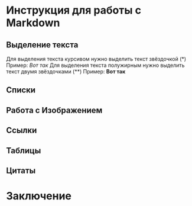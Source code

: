 # Инструкция для работы с Markdown

## Выделение текста

Для выделения текста курсивом нужно выделить текст звёздочкой (*)
Пример: *Вот так*
Для выделения текста полужирным нужно выделить текст двумя звёздочками (**)
Пример: **Вот так**

## Списки

## Работа с Изображением

## Ссылки

## Таблицы

## Цитаты

# Заключение